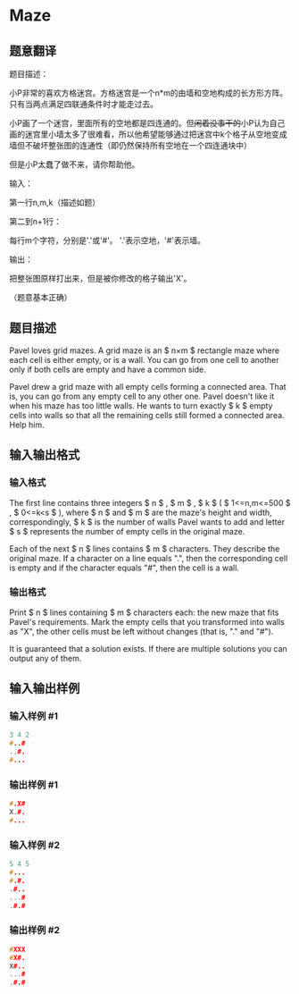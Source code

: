 # Maze

## 题意翻译

题目描述：

小P非常的喜欢方格迷宫。方格迷宫是一个n*m的由墙和空地构成的长方形方阵。只有当两点满足四联通条件时才能走过去。

小P画了一个迷宫，里面所有的空地都是四连通的。但~~闲着没事干的~~小P认为自己画的迷宫里小墙太多了很难看，所以他希望能够通过把迷宫中k个格子从空地变成墙但不破坏整张图的连通性（即仍然保持所有空地在一个四连通块中）

但是小P太蠢了做不来，请你帮助他。

输入：

第一行n,m,k（描述如题）

第二到n+1行：

每行m个字符，分别是'.'或'#'。 '.'表示空地，'#'表示墙。

输出：

把整张图原样打出来，但是被你修改的格子输出'X'。

（题意基本正确）

## 题目描述

Pavel loves grid mazes. A grid maze is an $ n×m $ rectangle maze where each cell is either empty, or is a wall. You can go from one cell to another only if both cells are empty and have a common side.

Pavel drew a grid maze with all empty cells forming a connected area. That is, you can go from any empty cell to any other one. Pavel doesn't like it when his maze has too little walls. He wants to turn exactly $ k $ empty cells into walls so that all the remaining cells still formed a connected area. Help him.

## 输入输出格式

### 输入格式

The first line contains three integers $ n $ , $ m $ , $ k $ ( $ 1<=n,m<=500 $ , $ 0<=k&lt;s $ ), where $ n $ and $ m $ are the maze's height and width, correspondingly, $ k $ is the number of walls Pavel wants to add and letter $ s $ represents the number of empty cells in the original maze.

Each of the next $ n $ lines contains $ m $ characters. They describe the original maze. If a character on a line equals ".", then the corresponding cell is empty and if the character equals "\#", then the cell is a wall.

### 输出格式

Print $ n $ lines containing $ m $ characters each: the new maze that fits Pavel's requirements. Mark the empty cells that you transformed into walls as "X", the other cells must be left without changes (that is, "." and "\#").

It is guaranteed that a solution exists. If there are multiple solutions you can output any of them.

## 输入输出样例

### 输入样例 #1

```cpp
3 4 2
#..#
..#.
#...

```
### 输出样例 #1

```cpp
#.X#
X.#.
#...

```
### 输入样例 #2

```cpp
5 4 5
#...
#.#.
.#..
...#
.#.#

```
### 输出样例 #2

```cpp
#XXX
#X#.
X#..
...#
.#.#

```
